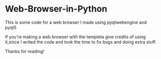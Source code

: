 # Web-Browser-in-Python
This is some code for a web browser I made using pyqtwebengine and pyqt5

If you're making a web browser with the templeta give credits of using it,since I writed the code and took the time to fix bugs and doing extra stuff.

Thanks for reading!
